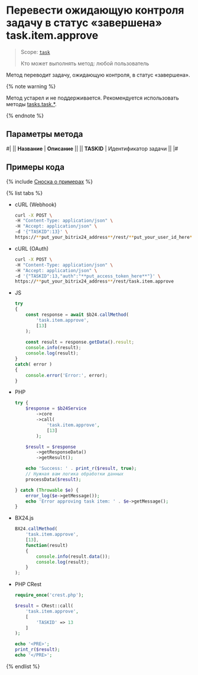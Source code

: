 # Перевести ожидающую контроля задачу в статус «завершена» task.item.approve

> Scope: [`task`](../../../scopes/permissions.md)
>
> Кто может выполнять метод: любой пользователь

Метод переводит задачу, ожидающую контроля, в статус «завершена».

{% note warning %}

Метод устарел и не поддерживается. Рекомендуется использовать методы [tasks.task.*](../../index.md).

{% endnote %}

## Параметры метода

#|
|| **Название** | **Описание** ||
|| **TASKID** | Идентификатор задачи ||
|#

## Примеры кода

{% include [Сноска о примерах](../../../../_includes/examples.md) %}

{% list tabs %}

- cURL (Webhook)

    ```bash
    curl -X POST \
    -H "Content-Type: application/json" \
    -H "Accept: application/json" \
    -d '{"TASKID":13}' \
    https://**put_your_bitrix24_address**/rest/**put_your_user_id_here**/**put_your_webhook_here**/task.item.approve
    ```

- cURL (OAuth)

    ```bash
    curl -X POST \
    -H "Content-Type: application/json" \
    -H "Accept: application/json" \
    -d '{"TASKID":13,"auth":"**put_access_token_here**"}' \
    https://**put_your_bitrix24_address**/rest/task.item.approve
    ```

- JS


    ```js
    try
    {
    	const response = await $b24.callMethod(
    		'task.item.approve',
    		[13]
    	);
    	
    	const result = response.getData().result;
    	console.info(result);
    	console.log(result);
    }
    catch( error )
    {
    	console.error('Error:', error);
    }
    ```

- PHP


    ```php
    try {
        $response = $b24Service
            ->core
            ->call(
                'task.item.approve',
                [13]
            );
    
        $result = $response
            ->getResponseData()
            ->getResult();
    
        echo 'Success: ' . print_r($result, true);
        // Нужная вам логика обработки данных
        processData($result);
    
    } catch (Throwable $e) {
        error_log($e->getMessage());
        echo 'Error approving task item: ' . $e->getMessage();
    }
    ```

- BX24.js

    ```js
    BX24.callMethod(
        'task.item.approve',
        [13],
        function(result)
        {
            console.info(result.data());
            console.log(result);
        }
    );
    ```

- PHP CRest

    ```php
    require_once('crest.php');

    $result = CRest::call(
        'task.item.approve',
        [
            'TASKID' => 13
        ]
    );

    echo '<PRE>';
    print_r($result);
    echo '</PRE>';
    ```

{% endlist %}

